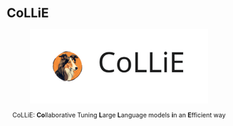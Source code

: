 # CoLLiE
<div align="center">
 <img src="docs/assets/images/collie_icon.svg" width="400px">

CoLLiE: **Co**llaborative Tuning **L**arge **L**anguage models **i**n an **E**fficient way

</div>

